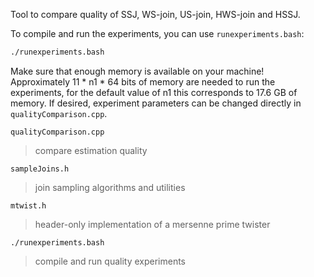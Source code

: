 Tool to compare quality of SSJ, WS-join, US-join, HWS-join and HSSJ.

To compile and run the experiments, you can use `runexperiments.bash`:
```bash
./runexperiments.bash
```

Make sure that enough memory is available on your machine! Approximately 11 * n1 * 64 bits of memory are needed to run the experiments, for the default value of n1 this corresponds to 17.6 GB of memory. If desired, experiment parameters can be changed directly in `qualityComparison.cpp`.

`qualityComparison.cpp`
> compare estimation quality 

`sampleJoins.h`
> join sampling algorithms and utilities

`mtwist.h`
> header-only implementation of a mersenne prime twister

`./runexperiments.bash`
> compile and run quality experiments
